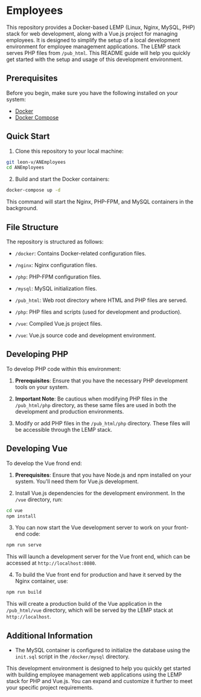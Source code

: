 # Employees

This repository provides a Docker-based LEMP (Linux, Nginx, MySQL, PHP) stack for web development, along with a Vue.js project for managing employees. It is designed to simplify the setup of a local development environment for employee management applications. The LEMP stack serves PHP files from `/pub_html`. This README guide will help you quickly get started with the setup and usage of this development environment.

## Prerequisites

Before you begin, make sure you have the following installed on your system:

- [Docker](https://www.docker.com/get-started)
- [Docker Compose](https://docs.docker.com/compose/install/)

## Quick Start

1. Clone this repository to your local machine:

```bash
git leon-v/ANEmployees
cd ANEmployees
```

2. Build and start the Docker containers:

```bash
docker-compose up -d
```

This command will start the Nginx, PHP-FPM, and MySQL containers in the background.

## File Structure

The repository is structured as follows:

- `/docker`: Contains Docker-related configuration files.
- `/nginx`: Nginx configuration files.
- `/php`: PHP-FPM configuration files.
- `/mysql`: MySQL initialization files.

- `/pub_html`: Web root directory where HTML and PHP files are served.
- `/php`: PHP files and scripts (used for development and production).
- `/vue`: Compiled Vue.js project files.

- `/vue`: Vue.js source code and development environment.

## Developing PHP

To develop PHP code within this environment:

1. **Prerequisites**: Ensure that you have the necessary PHP development tools on your system.

2. **Important Note**: Be cautious when modifying PHP files in the `/pub_html/php` directory, as these same files are used in both the development and production environments.

3. Modify or add PHP files in the `/pub_html/php` directory. These files will be accessible through the LEMP stack.

## Developing Vue

To develop the Vue frond end:

1. **Prerequisites**: Ensure that you have Node.js and npm installed on your system. You'll need them for Vue.js development.

2. Install Vue.js dependencies for the development environment. In the `/vue` directory, run:

```bash
cd vue
npm install
```

3. You can now start the Vue development server to work on your front-end code:

```bash
npm run serve
```

This will launch a development server for the Vue front end, which can be accessed at `http://localhost:8080`.

4. To build the Vue front end for production and have it served by the Nginx container, use:

```bash
npm run build
```

This will create a production build of the Vue application in the `/pub_html/vue` directory, which will be served by the LEMP stack at `http://localhost`.

## Additional Information

- The MySQL container is configured to initialize the database using the `init.sql` script in the `/docker/mysql` directory.

This development environment is designed to help you quickly get started with building employee management web applications using the LEMP stack for PHP and Vue.js. You can expand and customize it further to meet your specific project requirements.